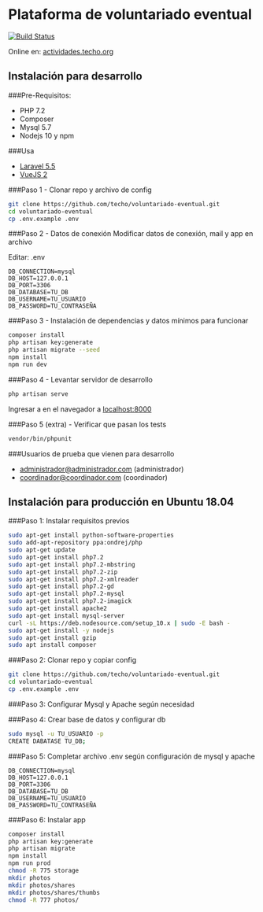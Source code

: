 # Plataforma de voluntariado eventual 
[![Build Status](https://travis-ci.org/techo/voluntariado-eventual.svg?branch=master)](https://travis-ci.org/techo/voluntariado-eventual)

Online en: [actividades.techo.org](https://actividades.techo.org)

## Instalación para desarrollo

###Pre-Requisitos:
- PHP 7.2
- Composer
- Mysql 5.7
- Nodejs 10 y npm

###Usa
- [Laravel 5.5](https://laravel.com/docs/5.5)
- [VueJS 2](https://vuejs.org/v2/guide/)

###Paso 1 - Clonar repo y archivo de config

```bash
git clone https://github.com/techo/voluntariado-eventual.git
cd voluntariado-eventual
cp .env.example .env
```

###Paso 2 - Datos de conexión
Modificar datos de conexión, mail y app en archivo 

Editar: .env

```env
DB_CONNECTION=mysql
DB_HOST=127.0.0.1
DB_PORT=3306
DB_DATABASE=TU_DB
DB_USERNAME=TU_USUARIO
DB_PASSWORD=TU_CONTRASEÑA
```

###Paso 3 - Instalación de dependencias y datos mínimos para funcionar
```bash
composer install
php artisan key:generate
php artisan migrate --seed
npm install
npm run dev
```

###Paso 4 - Levantar servidor de desarrollo

```bash
php artisan serve
```

Ingresar a en el navegador a [localhost:8000](http://localhost:8000)

###Paso 5 (extra) - Verificar que pasan los tests

```bash
vendor/bin/phpunit
```

###Usuarios de prueba que vienen para desarrollo
- administrador@administrador.com (administrador)
- coordinador@coordinador.com (coordinador)

## Instalación para producción en Ubuntu 18.04

###Paso 1: Instalar requisitos previos 
```bash
sudo apt-get install python-software-properties
sudo add-apt-repository ppa:ondrej/php
sudo apt-get update
sudo apt-get install php7.2
sudo apt-get install php7.2-mbstring
sudo apt-get install php7.2-zip
sudo apt-get install php7.2-xmlreader
sudo apt-get install php7.2-gd
sudo apt-get install php7.2-mysql
sudo apt-get install php7.2-imagick
sudo apt-get install apache2
sudo apt-get install mysql-server
curl -sL https://deb.nodesource.com/setup_10.x | sudo -E bash -
sudo apt-get install -y nodejs
sudo apt-get install gzip
sudo apt install composer
```

###Paso 2: Clonar repo y copiar config
```bash
git clone https://github.com/techo/voluntariado-eventual.git
cd voluntariado-eventual
cp .env.example .env
```

###Paso 3: Configurar Mysql y Apache según necesidad

###Paso 4: Crear base de datos y configurar db
```bash
sudo mysql -u TU_USUARIO -p
CREATE DABATASE TU_DB;
```
###Paso 5: Completar archivo .env según configuración de mysql y apache

```env
DB_CONNECTION=mysql
DB_HOST=127.0.0.1
DB_PORT=3306
DB_DATABASE=TU_DB
DB_USERNAME=TU_USUARIO
DB_PASSWORD=TU_CONTRASEÑA
```

###Paso 6: Instalar app

```bash
composer install
php artisan key:generate
php artisan migrate
npm install
npm run prod
chmod -R 775 storage
mkdir photos
mkdir photos/shares
mkdir photos/shares/thumbs 
chmod -R 777 photos/  
```